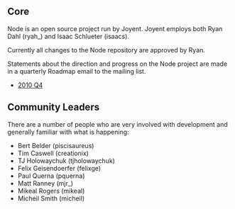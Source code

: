 ## Core

Node is an open source project run by Joyent. Joyent employs both Ryan Dahl (ryah_) and Isaac Schlueter (isaacs). 

Currently all changes to the Node repository are approved by Ryan. 

Statements about the direction and progress on the Node project are made in a quarterly Roadmap email to the mailing list.

* [2010 Q4](http://permalink.gmane.org/gmane.comp.lang.javascript.nodejs/14462)


## Community Leaders

There are a number of people who are very involved with development and generally familiar with what is happening:

* Bert Belder (piscisaureus)
* Tim Caswell (creationix)
* TJ Holowaychuk (tjholowaychuk)
* Felix Geisendoerfer (felixge) 
* Paul Querna (pquerna)
* Matt Ranney (mjr_)
* Mikeal Rogers (mikeal)
* Micheil Smith (micheil)
